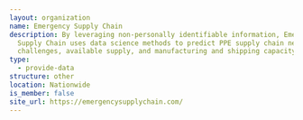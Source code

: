 ```yaml
---
layout: organization
name: Emergency Supply Chain
description: By leveraging non-personally identifiable information, Emergency
  Supply Chain uses data science methods to predict PPE supply chain needs,
  challenges, available supply, and manufacturing and shipping capacity.
type:
  - provide-data
structure: other
location: Nationwide
is_member: false
site_url: https://emergencysupplychain.com/
---
```

